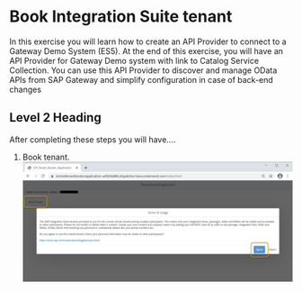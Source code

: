 # Book Integration Suite tenant

In this exercise you will learn how to create an API Provider to connect to a Gateway Demo System (ES5). At the end of this exercise, you will have an API Provider for Gateway Demo system with link to Catalog Service Collection. You can use this API Provider to discover and manage OData APIs from SAP Gateway and simplify configuration in case of back-end changes


## Level 2 Heading

After completing these steps you will have....

1.	Book tenant.
<br>![](/exercises/ex0/images/book_tenant.png)


